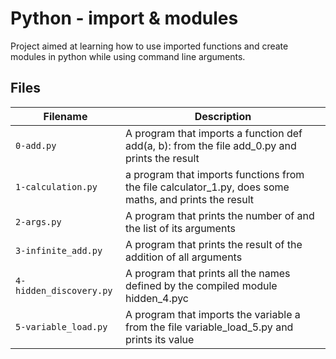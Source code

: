 # Python - import & modules

Project aimed at learning how to use imported functions and create modules in python while using command line arguments.

## Files

| Filename | Description |
| -------- | ----------- |
| `0-add.py` | A program that imports a function def add(a, b): from the file add_0.py and prints the result |
| `1-calculation.py` | a program that imports functions from the file calculator_1.py, does some maths, and prints the result |
| `2-args.py` | A program that prints the number of and the list of its arguments |
| `3-infinite_add.py` | A program that prints the result of the addition of all arguments |
| `4-hidden_discovery.py` | A program that prints all the names defined by the compiled module hidden_4.pyc |
| `5-variable_load.py` | A program that imports the variable a from the file variable_load_5.py and prints its value |

